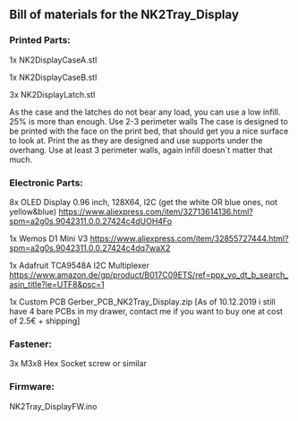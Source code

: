 ## Bill of materials for the NK2Tray_Display



### Printed Parts:

 1x  	NK2DisplayCaseA.stl

 1x 	NK2DisplayCaseB.stl

 3x  	NK2DisplayLatch.stl

As the case and the latches do not bear any load, you can use a low infill. 25% is more than enough. Use 2-3 perimeter walls The case is designed to be printed with the face on the print bed, that should get you a nice surface to look at.
Print the as they are designed and use supports under the overhang. Use at least 3 perimeter walls, again infill doesn´t matter that much.



### Electronic  Parts:

8x OLED Display 0.96 inch, 128X64, I2C (get the white OR blue ones, not yellow&blue)
https://www.aliexpress.com/item/32713614136.html?spm=a2g0s.9042311.0.0.27424c4dUOH4Fo

1x Wemos D1 Mini V3 
https://www.aliexpress.com/item/32855727444.html?spm=a2g0s.9042311.0.0.27424c4dq7waX2

1x Adafruit TCA9548A I2C Multiplexer
https://www.amazon.de/gp/product/B017C09ETS/ref=ppx_yo_dt_b_search_asin_title?ie=UTF8&psc=1

1x Custom PCB
Gerber_PCB_NK2Tray_Display.zip
[As of 10.12.2019 i still have 4 bare PCBs in my drawer, contact me if you want to buy one at cost of 2.5€ + shipping]



### Fastener:

3x M3x8 Hex Socket screw or similar



### Firmware:

NK2Tray_DisplayFW.ino
